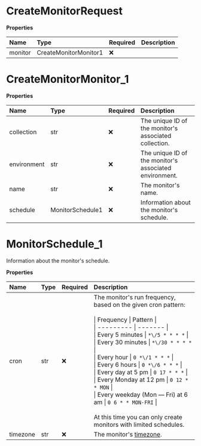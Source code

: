 # CreateMonitorRequest

**Properties**

| Name    | Type                  | Required | Description |
| :------ | :-------------------- | :------- | :---------- |
| monitor | CreateMonitorMonitor1 | ❌       |             |

# CreateMonitorMonitor_1

**Properties**

| Name        | Type             | Required | Description                                            |
| :---------- | :--------------- | :------- | :----------------------------------------------------- |
| collection  | str              | ❌       | The unique ID of the monitor's associated collection.  |
| environment | str              | ❌       | The unique ID of the monitor's associated environment. |
| name        | str              | ❌       | The monitor's name.                                    |
| schedule    | MonitorSchedule1 | ❌       | Information about the monitor's schedule.              |

# MonitorSchedule_1

Information about the monitor's schedule.

**Properties**

| Name     | Type | Required | Description                                                                                                                                                                                                                                                                                                                                                                                                                                                                                                                                   |
| :------- | :--- | :------- | :-------------------------------------------------------------------------------------------------------------------------------------------------------------------------------------------------------------------------------------------------------------------------------------------------------------------------------------------------------------------------------------------------------------------------------------------------------------------------------------------------------------------------------------------- |
| cron     | str  | ❌       | The monitor's run frequency, based on the given cron pattern:<br><br>\| Frequency \| Pattern \|<br>\| --------- \| ------- \|<br>\| Every 5 minutes \| `*\/5 * * * *` \|<br>\| Every 30 minutes \| `*\/30 * * * *` \|<br>\| Every hour \| `0 *\/1 * * *` \|<br>\| Every 6 hours \| `0 *\/6 * * *` \|<br>\| Every day at 5 pm \| `0 17 * * *` \|<br>\| Every Monday at 12 pm \| `0 12 * * MON` \|<br>\| Every weekday (Mon — Fri) at 6 am \| `0 6 * * MON-FRI` \|<br><br>At this time you can only create monitors with limited schedules.<br> |
| timezone | str  | ❌       | The monitor's [timezone](https://en.wikipedia.org/wiki/List_of_tz_database_time_zones).                                                                                                                                                                                                                                                                                                                                                                                                                                                       |

<!-- This file was generated by liblab | https://liblab.com/ -->
